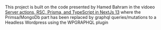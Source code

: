 This project is built on the code presented by Hamed Bahram in the vidoeo [Server actions, RSC, Prisma, and TypeScript in NextJs 13](https://www.youtube.com/watch?v=8e35eo447Zw) where the Primsa/MongoDb part has been replaced by graphql queries/mutations to a Headless Wordpress using the WPGRAPHQL plugin
